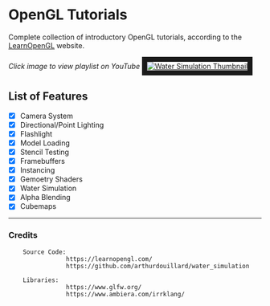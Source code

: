 # OpenGL Tutorials
Complete collection of introductory OpenGL tutorials, according to the [LearnOpenGL](https://learnopengl.com/) website.

*Click image to view playlist on YouTube*
<a href="https://www.youtube.com/playlist?list=PLn_BYD1M0NFRg2qqDj6GxlQo2NO5_ufG5" target="_blank">
        <img src="https://i.imgur.com/HD5ueVd.jpeg" alt="Water Simulation Thumbnail" border="10" />
</a>

## List of Features

- [x] Camera System
- [x] Directional/Point Lighting
- [x] Flashlight
- [x] Model Loading
- [x] Stencil Testing
- [x] Framebuffers
- [x] Instancing
- [x] Gemoetry Shaders
- [x] Water Simulation
- [x] Alpha Blending
- [x] Cubemaps

---

### Credits

        Source Code:
                    https://learnopengl.com/
                    https://github.com/arthurdouillard/water_simulation
                    
        Libraries:
                    https://www.glfw.org/
                    https://www.ambiera.com/irrklang/
